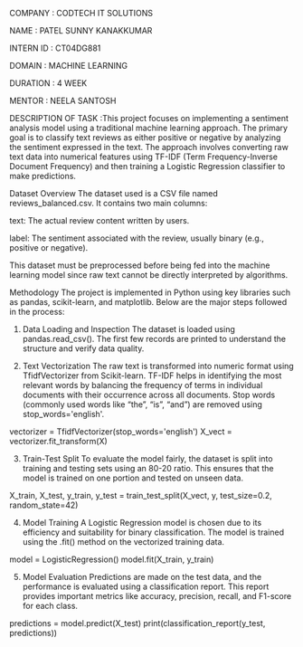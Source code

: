 COMPANY : CODTECH IT SOLUTIONS

NAME : PATEL SUNNY KANAKKUMAR

INTERN ID : CT04DG881

DOMAIN : MACHINE LEARNING

DURATION : 4 WEEK

MENTOR : NEELA SANTOSH

DESCRIPTION OF TASK :This project focuses on implementing a sentiment analysis model using a traditional machine learning approach. The primary goal is to classify text reviews as either positive or negative by analyzing the sentiment expressed in the text. The approach involves converting raw text data into numerical features using TF-IDF (Term Frequency-Inverse Document Frequency) and then training a Logistic Regression classifier to make predictions.

Dataset Overview
The dataset used is a CSV file named reviews_balanced.csv. It contains two main columns:

text: The actual review content written by users.

label: The sentiment associated with the review, usually binary (e.g., positive or negative).

This dataset must be preprocessed before being fed into the machine learning model since raw text cannot be directly interpreted by algorithms.

Methodology
The project is implemented in Python using key libraries such as pandas, scikit-learn, and matplotlib. Below are the major steps followed in the process:

1. Data Loading and Inspection
The dataset is loaded using pandas.read_csv(). The first few records are printed to understand the structure and verify data quality.

2. Text Vectorization
The raw text is transformed into numeric format using TfidfVectorizer from Scikit-learn. TF-IDF helps in identifying the most relevant words by balancing the frequency of terms in individual documents with their occurrence across all documents. Stop words (commonly used words like “the”, “is”, “and”) are removed using stop_words='english'.

vectorizer = TfidfVectorizer(stop_words='english')
X_vect = vectorizer.fit_transform(X)

3. Train-Test Split
To evaluate the model fairly, the dataset is split into training and testing sets using an 80-20 ratio. This ensures that the model is trained on one portion and tested on unseen data.

X_train, X_test, y_train, y_test = train_test_split(X_vect, y, test_size=0.2, random_state=42)

4. Model Training
A Logistic Regression model is chosen due to its efficiency and suitability for binary classification. The model is trained using the .fit() method on the vectorized training data.

model = LogisticRegression()
model.fit(X_train, y_train)

5. Model Evaluation
Predictions are made on the test data, and the performance is evaluated using a classification report. This report provides important metrics like accuracy, precision, recall, and F1-score for each class.

predictions = model.predict(X_test)
print(classification_report(y_test, predictions))
